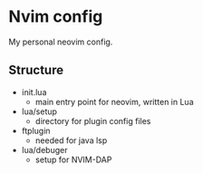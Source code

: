 # Nvim config

My personal neovim config.

## Structure

- init.lua
    - main entry point for neovim, written in Lua
- lua/setup
    - directory for plugin config files
- ftplugin
    - needed for java lsp
-  lua/debuger
    - setup for NVIM-DAP
